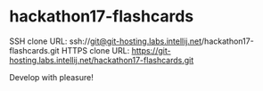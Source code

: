 hackathon17-flashcards
======================

SSH clone URL: ssh://git@git-hosting.labs.intellij.net/hackathon17-flashcards.git
HTTPS clone URL: https://git-hosting.labs.intellij.net/hackathon17-flashcards.git

Develop with pleasure!